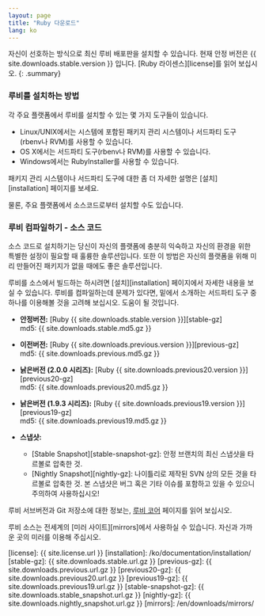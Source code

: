 ```yaml
---
layout: page
title: "Ruby 다운로드"
lang: ko
---
```


자신이 선호하는 방식으로 최신 루비 배포판을 설치할 수 있습니다.
현재 안정 버전은 {{ site.downloads.stable.version }} 입니다.
[Ruby 라이센스][license]를 읽어 보십시오.
{: .summary}

### 루비를 설치하는 방법

각 주요 플랫폼에서 루비를 설치할 수 있는 몇 가지 도구들이 있습니다.

* Linux/UNIX에서는 시스템에 포함된 패키지 관리 시스템이나
  서드파티 도구(rbenv나 RVM)를 사용할 수 있습니다.
* OS X에서는 서드파티 도구(rbenv나 RVM)를 사용할 수 있습니다.
* Windows에서는 RubyInstaller를 사용할 수 있습니다.

패키지 관리 시스템이나 서드파티 도구에 대한 좀 더 자세한
설명은 [설치][installation] 페이지를 보세요.

물론, 주요 플랫폼에서 소스코드로부터 설치할 수도 있습니다.

### 루비 컴파일하기 - 소스 코드

소스 코드로 설치하기는 당신이 자신의 플랫폼에 충분히 익숙하고
자신의 환경을 위한 특별한 설정이 필요할 때 훌륭한 솔루션입니다.
또한 이 방법은 자신의 플랫폼을 위해 미리 만들어진 패키지가
없을 때에도 좋은 솔루션입니다.

루비를 소스에서 빌드하는 하시려면 [설치][installation] 페이지에서
자세한 내용을 보실 수 있습니다. 루비를 컴파일하는데 문제가 있다면,
밑에서 소개하는 서드파티 도구 중 하나를 이용해볼 것을 고려해 보십시오.
도움이 될 것입니다.

* **안정버전:**
  [Ruby {{ site.downloads.stable.version }}][stable-gz]<br>
  md5: {{ site.downloads.stable.md5.gz }}

* **이전버전:**
  [Ruby {{ site.downloads.previous.version }}][previous-gz]<br>
  md5: {{ site.downloads.previous.md5.gz }}

* **낡은버전 (2.0.0 시리즈):**
  [Ruby {{ site.downloads.previous20.version }}][previous20-gz]<br>
  md5: {{ site.downloads.previous20.md5.gz }}

* **낡은버전 (1.9.3 시리즈):**
  [Ruby {{ site.downloads.previous19.version }}][previous19-gz]<br>
  md5: {{ site.downloads.previous19.md5.gz }}

* **스냅샷:**
  * [Stable Snapshot][stable-snapshot-gz]:
    안정 브랜치의 최신 스냅샷을 타르볼로 압축한 것.
  * [Nightly Snapshot][nightly-gz]:
    나이틀리로 제작된 SVN 상의 모든 것을 타르볼로 압축한 것.
    본 스냅샷은 버그 혹은 기타 이슈를 포함하고 있을 수 있으니 주의하여 사용하십시오!

루비 서브버전과 Git 저장소에 대한 정보는, [루비 코어](/ko/community/ruby-core/) 페이지를 읽어 보십시오.

루비 소스는 전세계의 [미러 사이트][mirrors]에서 사용하실 수 있습니다.
자신과 가까운 곳의 미러를 이용해 주십시오.



[license]: {{ site.license.url }}
[installation]: /ko/documentation/installation/
[stable-gz]:   {{ site.downloads.stable.url.gz }}
[previous-gz]: {{ site.downloads.previous.url.gz }}
[previous20-gz]:      {{ site.downloads.previous20.url.gz }}
[previous19-gz]:      {{ site.downloads.previous19.url.gz }}
[stable-snapshot-gz]: {{ site.downloads.stable_snapshot.url.gz }}
[nightly-gz]: {{ site.downloads.nightly_snapshot.url.gz }}
[mirrors]: /en/downloads/mirrors/
